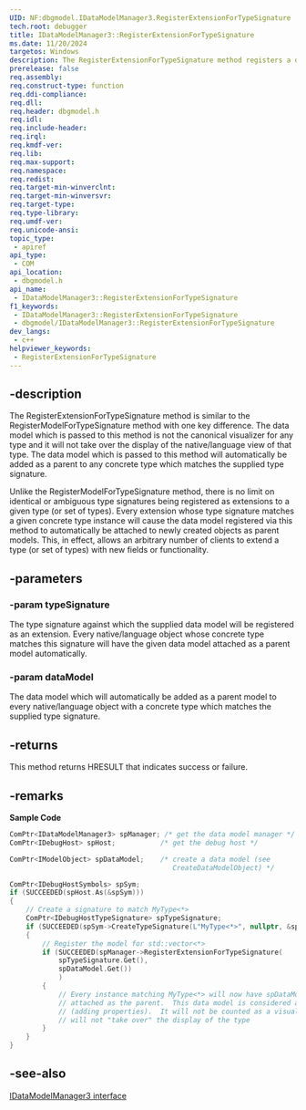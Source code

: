 ```yaml
---
UID: NF:dbgmodel.IDataModelManager3.RegisterExtensionForTypeSignature
tech.root: debugger
title: IDataModelManager3::RegisterExtensionForTypeSignature
ms.date: 11/20/2024
targetos: Windows
description: The RegisterExtensionForTypeSignature method registers a data model for a given type signature as an extension.
prerelease: false
req.assembly: 
req.construct-type: function
req.ddi-compliance: 
req.dll: 
req.header: dbgmodel.h
req.idl: 
req.include-header: 
req.irql: 
req.kmdf-ver: 
req.lib: 
req.max-support: 
req.namespace: 
req.redist: 
req.target-min-winverclnt: 
req.target-min-winversvr: 
req.target-type: 
req.type-library: 
req.umdf-ver: 
req.unicode-ansi: 
topic_type:
 - apiref
api_type:
 - COM
api_location:
 - dbgmodel.h
api_name:
 - IDataModelManager3::RegisterExtensionForTypeSignature
f1_keywords:
 - IDataModelManager3::RegisterExtensionForTypeSignature
 - dbgmodel/IDataModelManager3::RegisterExtensionForTypeSignature
dev_langs:
 - c++
helpviewer_keywords:
 - RegisterExtensionForTypeSignature
---
```


## -description

The RegisterExtensionForTypeSignature method is similar to the RegisterModelForTypeSignature method with one key difference. The data model which is passed to this method is not the canonical visualizer for any type and it will not take over the display of the native/language view of that type. The data model which is passed to this method will automatically be added as a parent to any concrete type which matches the supplied type signature. 

Unlike the RegisterModelForTypeSignature method, there is no limit on identical or ambiguous type signatures being registered as extensions to a given type (or set of types). Every extension whose type signature matches a given concrete type instance will cause the data model registered via this method to automatically be attached to newly created objects as parent models. This, in effect, allows an arbitrary number of clients to extend a type (or set of types) with new fields or functionality.

## -parameters

### -param typeSignature

The type signature against which the supplied data model will be registered as an extension. Every native/language object whose concrete type matches this signature will have the given data model attached as a parent model automatically.

### -param dataModel

The data model which will automatically be added as a parent model to every native/language object with a concrete type which matches the supplied type signature.

## -returns

This method returns HRESULT that indicates success or failure.

## -remarks

**Sample Code**

```cpp
ComPtr<IDataModelManager3> spManager; /* get the data model manager */
ComPtr<IDebugHost> spHost;           /* get the debug host */

ComPtr<IModelObject> spDataModel;    /* create a data model (see 
                                        CreateDataModelObject) */

ComPtr<IDebugHostSymbols> spSym;
if (SUCCEEDED(spHost.As(&spSym)))
{
    // Create a signature to match MyType<*>
    ComPtr<IDebugHostTypeSignature> spTypeSignature;
    if (SUCCEEDED(spSym->CreateTypeSignature(L"MyType<*>", nullptr, &spTypeSignature)))
    {
        // Register the model for std::vector<*>
        if (SUCCEEDED(spManager->RegisterExtensionForTypeSignature(
            spTypeSignature.Get(), 
            spDataModel.Get())
            )
        {
            // Every instance matching MyType<*> will now have spDataModel 
            // attached as the parent.  This data model is considered an "extension"
            // (adding properties).  It will not be counted as a visualizer and 
            // will not "take over" the display of the type
        }
    }
}
```

## -see-also

[IDataModelManager3 interface](nn-dbgmodel-idatamodelmanager3.md)